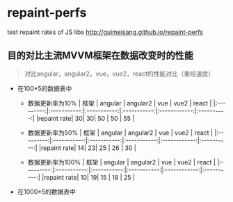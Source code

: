 # repaint-perfs
test repaint rates of JS libs http://guimeisang.github.io/repaint-perfs  

## 目的对比主流MVVM框架在数据改变时的性能   
> 对比angular，angular2，vue，vue2，react的性能对比（重绘速度）

- 在100*5的数据表中
  - 数据更新率为10%
|    框架   |  angular  |  angular2     |    vue      |    vue2      |     react  | 
|:---------:|:-----------:|:-----------:|:-----------:|:------------:|:----------:|
|repaint rate|       30|            30|         50    |         50 |       55     |

  - 数据更新率为50%
|    框架   |  angular  |  angular2     |    vue      |    vue2      |     react  | 
|:---------:|:-----------:|:-----------:|:-----------:|:------------:|:----------:|
|repaint rate|       14|            23|         25    |         26 |       30     |

  - 数据更新率为100%
|    框架   |  angular  |  angular2     |    vue      |    vue2      |     react  | 
|:---------:|:-----------:|:-----------:|:-----------:|:------------:|:----------:|
|repaint rate|       10|            19|         15    |         18 |       25     |

- 在1000*5的数据表中
